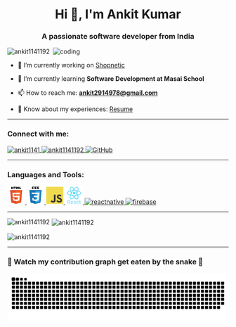 <h1 align="center">Hi 👋, I'm Ankit Kumar</h1>
<h3 align="center">A passionate software developer from India</h3>

<img align="right" alt="coding" width="400" src="https://user-images.githubusercontent.com/55389276/140866485-8fb1c876-9a8f-4d6a-98dc-08c4981eaf70.gif" />

<p align="left">
  <img src="https://komarev.com/ghpvc/?username=ankit1141192&label=Profile%20views&color=0e75b6&style=flat" alt="ankit1141192" />
</p>

- 🔭 I’m currently working on [Shopnetic](https://github.com/Ankit1141192/ReactNativeProject/tree/main/Shopnetic)

- 🌱 I’m currently learning **Software Development at Masai School**

- 📫 How to reach me: **ankit2914978@gmail.com**

- 📄 Know about my experiences: [Resume](https://drive.google.com/file/d/1osrjwy_5oM4dqDILhARHewyvgcAIKKnP/view?usp=sharing)

---

<h3 align="left">Connect with me:</h3>
<p align="left">
  <a href="https://www.linkedin.com/in/ankit1141" target="blank">
    <img align="center" src="https://raw.githubusercontent.com/rahuldkjain/github-profile-readme-generator/master/src/images/icons/Social/linked-in-alt.svg" alt="ankit1141" height="30" width="40" />
  </a>
  <a href="https://leetcode.com/ankit1141192/" target="blank">
    <img align="center" src="https://raw.githubusercontent.com/rahuldkjain/github-profile-readme-generator/master/src/images/icons/Social/leet-code.svg" alt="ankit1141192" height="30" width="40" />
  </a>
  <a href="https://github.com/Ankit1141192" target="blank">
    <img align="center" src="https://img.icons8.com/ios-filled/50/000000/github.png" alt="GitHub" height="30" width="30" />
  </a>
</p>

---

<h3 align="left">Languages and Tools:</h3>
<p align="left">
  <a href="https://www.w3.org/html/" target="_blank">
    <img src="https://raw.githubusercontent.com/devicons/devicon/master/icons/html5/html5-original-wordmark.svg" alt="html5" width="40" height="40" />
  </a>
  <a href="https://www.w3schools.com/css/" target="_blank">
    <img src="https://raw.githubusercontent.com/devicons/devicon/master/icons/css3/css3-original-wordmark.svg" alt="css3" width="40" height="40" />
  </a>
  <a href="https://developer.mozilla.org/en-US/docs/Web/JavaScript" target="_blank">
    <img src="https://raw.githubusercontent.com/devicons/devicon/master/icons/javascript/javascript-original.svg" alt="javascript" width="40" height="40" />
  </a>
  <a href="https://reactjs.org/" target="_blank">
    <img src="https://raw.githubusercontent.com/devicons/devicon/master/icons/react/react-original-wordmark.svg" alt="react" width="40" height="40" />
  </a>
  <a href="https://reactnative.dev/" target="_blank">
    <img src="https://reactnative.dev/img/header_logo.svg" alt="reactnative" width="40" height="40" />
  </a>
<!--   <a href="https://www.mongodb.com/" target="_blank">
    <img src="https://raw.githubusercontent.com/devicons/devicon/master/icons/mongodb/mongodb-original-wordmark.svg" alt="mongodb" width="40" height="40" />
  </a> -->
  <a href="https://firebase.google.com/" target="_blank">
    <img src="https://www.vectorlogo.zone/logos/firebase/firebase-icon.svg" alt="firebase" width="40" height="40" />
  </a>
<!--   <a href="https://www.python.org" target="_blank">
    <img src="https://raw.githubusercontent.com/devicons/devicon/master/icons/python/python-original.svg" alt="python" width="40" height="40" />
  </a> -->
</p>

---

<p><img align="left" src="https://github-readme-stats.vercel.app/api/top-langs?username=ankit1141192&show_icons=true&locale=en&layout=compact" alt="ankit1141192" /></p>

<p>&nbsp;<img align="center" src="https://github-readme-stats.vercel.app/api?username=ankit1141192&show_icons=true&locale=en" alt="ankit1141192" /></p>

<p><img align="center" src="https://github-readme-streak-stats.herokuapp.com/?user=ankit1141192&" alt="ankit1141192" /></p>

---

### 🐍 Watch my contribution graph get eaten by the snake 🐍
<picture>
  <source
    media="(prefers-color-scheme: dark)"
    srcset="https://raw.githubusercontent.com/platane/snk/output/github-contribution-grid-snake-dark.svg"
  />
  <source
    media="(prefers-color-scheme: light)"
    srcset="https://raw.githubusercontent.com/platane/snk/output/github-contribution-grid-snake.svg"
  />
  <img
    alt="github contribution grid snake animation"
    src="https://raw.githubusercontent.com/platane/snk/output/github-contribution-grid-snake.svg"
  />
</picture>

